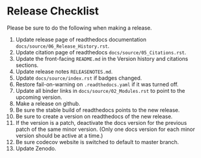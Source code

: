 # Release Checklist

Please be sure to do the following when making a release.

1. Update release page of readthedocs documentation `docs/source/06_Release_History.rst`.
2. Update citation page of readthedocs `docs/source/05_Citations.rst`.
3. Update the front-facing `README.md` in the Version history and citations sections.
4. Update release notes `RELEASENOTES.md`.
5. Update `docs/source/index.rst` if badges changed.
6. Restore fail-on-warning on `.readthedocs.yaml` if it was turned off.
7. Update all binder links in `docs/source/02_Modules.rst` to point to the upcoming version.
8. Make a release on github.
9. Be sure the stable build of readthedocs points to the new release.
10. Be sure to create a version on readthedocs of the new release. 
11. If the version is a patch, deactivate the docs version for the previous patch of the same minor version. (Only one docs version for each minor version should be active at a time.)
12. Be sure codecov website is switched to default to master branch.
13. Update Zenodo.
